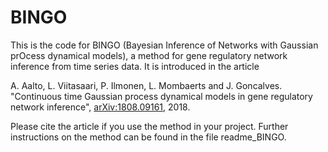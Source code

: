 # BINGO

This is the code for BINGO (Bayesian Inference of Networks with Gaussian prOcess dynamical models), a method for gene 
regulatory network inference from time series data. It is introduced in the article

A. Aalto, L. Viitasaari, P. Ilmonen, L. Mombaerts and J. Goncalves. "Continuous time Gaussian process dynamical models
in gene regulatory network inference", [arXiv:1808.09161](https://arxiv.org/abs/1808.08161), 2018.

Please cite the article if you use the method in your project. Further instructions on the method can be found in the 
file readme_BINGO.

